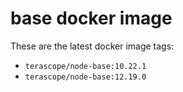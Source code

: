 # base docker image

These are the latest docker image tags:

- `terascope/node-base:10.22.1`
- `terascope/node-base:12.19.0`
